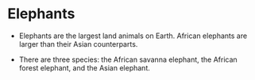 # Elephants

- Elephants are the largest land animals on Earth. 
  African elephants are larger than their Asian counterparts.

- There are three species: the African savanna elephant, 
  the African forest elephant, and the Asian elephant.